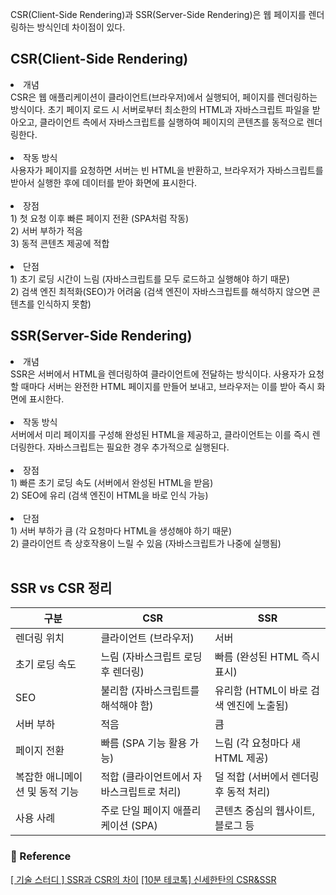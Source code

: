 <p>CSR(Client-Side Rendering)과 SSR(Server-Side Rendering)은 웹 페이지를 렌더링하는 방식인데 차이점이 있다.</p>
<h2 id="csrclient-side-rendering">CSR(Client-Side Rendering)</h2>
<li>개념 <br />CSR은 웹 애플리케이션이 클라이언트(브라우저)에서 실행되어, 페이지를 렌더링하는 방식이다. 초기 페이지 로드 시 서버로부터 최소한의 HTML과 자바스크립트 파일을 받아오고, 클라이언트 측에서 자바스크립트를 실행하여 페이지의 콘텐츠를 동적으로 렌더링한다.</li><br /> 
<li>작동 방식<br /> 
 사용자가 페이지를 요청하면 서버는 빈 HTML을 반환하고, 브라우저가 자바스크립트를 받아서 실행한 후에 데이터를 받아 화면에 표시한다.</li><br />
<li>장점<br />
1) 첫 요청 이후 빠른 페이지 전환 (SPA처럼 작동)<br />
2) 서버 부하가 적음<br />
3) 동적 콘텐츠 제공에 적합</li><br />
<li>단점<br />
1) 초기 로딩 시간이 느림 (자바스크립트를 모두 로드하고 실행해야 하기 때문)<br />
2) 검색 엔진 최적화(SEO)가 어려움 (검색 엔진이 자바스크립트를 해석하지 않으면 콘텐츠를 인식하지 못함)</li>

<h2 id="ssrserver-side-rendering">SSR(Server-Side Rendering)</h2>
<li>개념<br /> SSR은 서버에서 HTML을 렌더링하여 클라이언트에 전달하는 방식이다. 사용자가 요청할 때마다 서버는 완전한 HTML 페이지를 만들어 보내고, 브라우저는 이를 받아 즉시 화면에 표시한다.</li><br />
<li>작동 방식<br /> 서버에서 미리 페이지를 구성해 완성된 HTML을 제공하고, 클라이언트는 이를 즉시 렌더링한다. 자바스크립트는 필요한 경우 추가적으로 실행된다.</li><br />
<li>장점<br />
1) 빠른 초기 로딩 속도 (서버에서 완성된 HTML을 받음)<br />
2) SEO에 유리 (검색 엔진이 HTML을 바로 인식 가능)</li><br />
<li>단점<br />
1) 서버 부하가 큼 (각 요청마다 HTML을 생성해야 하기 때문)<br />
2) 클라이언트 측 상호작용이 느릴 수 있음 (자바스크립트가 나중에 실행됨)</li><br />

<h2 id="ssr-vs-csr-정리">SSR vs CSR 정리</h2>
<table>
<thead>
<tr>
<th>구분</th>
<th>CSR</th>
<th>SSR</th>
</tr>
</thead>
<tbody><tr>
<td>렌더링 위치</td>
<td>클라이언트 (브라우저)</td>
<td>서버</td>
</tr>
<tr>
<td>초기 로딩 속도</td>
<td>느림 (자바스크립트 로딩 후 렌더링)</td>
<td>빠름 (완성된 HTML 즉시 표시)</td>
</tr>
<tr>
<td>SEO</td>
<td>불리함 (자바스크립트를 해석해야 함)</td>
<td>유리함 (HTML이 바로 검색 엔진에 노출됨)</td>
</tr>
<tr>
<td>서버 부하</td>
<td>적음</td>
<td>큼</td>
</tr>
<tr>
<td>페이지 전환</td>
<td>빠름 (SPA 기능 활용 가능)</td>
<td>느림 (각 요청마다 새 HTML 제공)</td>
</tr>
<tr>
<td>복잡한 애니메이션 및 동적 기능</td>
<td>적합 (클라이언트에서 자바스크립트로 처리)</td>
<td>덜 적합 (서버에서 렌더링 후 동적 처리)</td>
</tr>
<tr>
<td>사용 사례</td>
<td>주로 단일 페이지 애플리케이션 (SPA)</td>
<td>콘텐츠 중심의 웹사이트, 블로그 등</td>
</tr>
</tbody></table>
<h3 id="📄-reference">📄 Reference</h3>
<p><a href="https://velog.io/@vagabondms/%EA%B8%B0%EC%88%A0-%EC%8A%A4%ED%84%B0%EB%94%94-SSR%EA%B3%BC-CSR%EC%9D%98-%EC%B0%A8%EC%9D%B4">[ 기술 스터디 ] SSR과 CSR의 차이</a>
<a href="https://www.youtube.com/watch?v=YuqB8D6eCKE">[10분 테코톡] 신세한탄의 CSR&amp;SSR</a></p>